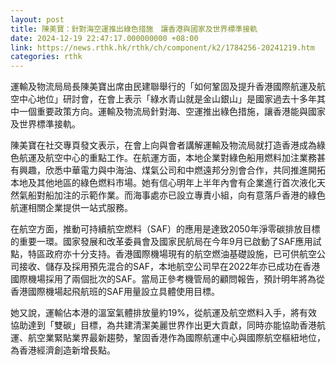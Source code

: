 ```yaml
---
layout: post
title: 陳美寶：針對海空運推出綠色措施　讓香港與國家及世界標準接軌
date: 2024-12-19 22:47:17.000000000 +08:00
link: https://news.rthk.hk/rthk/ch/component/k2/1784256-20241219.htm
categories: rthk
---
```


運輸及物流局局長陳美寶出席由民建聯舉行的「如何鞏固及提升香港國際航運及航空中心地位」研討會，在會上表示「綠水青山就是金山銀山」是國家過去十多年其中一個重要政策方向。運輸及物流局針對海、空運推出綠色措施，讓香港能與國家及世界標準接軌。

陳美寶在社交專頁發文表示，在會上向與會者講解運輸及物流局就打造香港成為綠色航運及航空中心的重點工作。在航運方面，本地企業對綠色船用燃料加注業務甚有興趣，欣悉中華電力與中海油、煤氣公司和中燃遠邦分別會合作，共同推進開拓本地及其他地區的綠色燃料市場。她有信心明年上半年內會有企業進行首次液化天然氣船對船加注的示範作業。而海事處亦已設立專責小組，向有意落戶香港的綠色航運相關企業提供一站式服務。

在航空方面，推動可持續航空燃料（SAF）的應用是達致2050年淨零碳排放目標的重要一環。國家發展和改革委員會及國家民航局在今年9月已啟動了SAF應用試點，特區政府亦十分支持。香港國際機場現有的航空燃油基礎設施，已可供航空公司接收、儲存及採用預先混合的SAF，本地航空公司早在2022年亦已成功在香港國際機場採用了兩個批次的SAF。當局正參考機管局的顧問報告，預計明年將為從香港國際機場起飛航班的SAF用量設立具體使用目標。
 
她又說，運輸佔本港的溫室氣體排放量約19%，從航運及航空燃料入手，將有效協助達到「雙碳」目標，為共建清潔美麗世界作出更大貢獻，同時亦能協助香港航運、航空業緊貼業界最新趨勢，鞏固香港作為國際航運中心與國際航空樞紐地位，為香港經濟創造新增長點。
